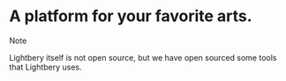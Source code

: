 # A platform for your favorite arts.

> [!NOTE]
> Lightbery itself is not open source, but we have open sourced some tools that Lightbery uses.
